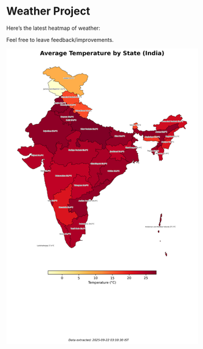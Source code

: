 # Weather Project

Here’s the latest heatmap of weather:

Feel free to leave feedback/improvements.

![India Heatmap](docs/assets/india_heatmap.png?v=D070D1)
